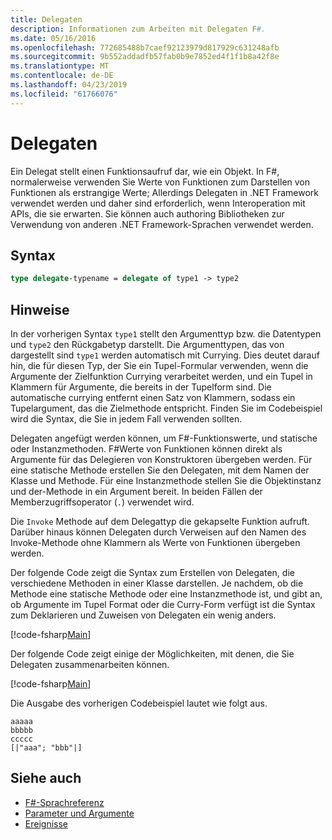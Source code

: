 ```yaml
---
title: Delegaten
description: Informationen zum Arbeiten mit Delegaten F#.
ms.date: 05/16/2016
ms.openlocfilehash: 772685488b7caef92123979d817929c631248afb
ms.sourcegitcommit: 9b552addadfb57fab0b9e7852ed4f1f1b8a42f8e
ms.translationtype: MT
ms.contentlocale: de-DE
ms.lasthandoff: 04/23/2019
ms.locfileid: "61766076"
---
```

# <a name="delegates"></a>Delegaten

Ein Delegat stellt einen Funktionsaufruf dar, wie ein Objekt. In F#, normalerweise verwenden Sie Werte von Funktionen zum Darstellen von Funktionen als erstrangige Werte; Allerdings Delegaten in .NET Framework verwendet werden und daher sind erforderlich, wenn Interoperation mit APIs, die sie erwarten. Sie können auch authoring Bibliotheken zur Verwendung von anderen .NET Framework-Sprachen verwendet werden.

## <a name="syntax"></a>Syntax

```fsharp
type delegate-typename = delegate of type1 -> type2
```

## <a name="remarks"></a>Hinweise

In der vorherigen Syntax `type1` stellt den Argumenttyp bzw. die Datentypen und `type2` den Rückgabetyp darstellt. Die Argumenttypen, das von dargestellt sind `type1` werden automatisch mit Currying. Dies deutet darauf hin, die für diesen Typ, der Sie ein Tupel-Formular verwenden, wenn die Argumente der Zielfunktion Currying verarbeitet werden, und ein Tupel in Klammern für Argumente, die bereits in der Tupelform sind. Die automatische currying entfernt einen Satz von Klammern, sodass ein Tupelargument, das die Zielmethode entspricht. Finden Sie im Codebeispiel wird die Syntax, die Sie in jedem Fall verwenden sollten.

Delegaten angefügt werden können, um F#-Funktionswerte, und statische oder Instanzmethoden. F#Werte von Funktionen können direkt als Argumente für das Delegieren von Konstruktoren übergeben werden. Für eine statische Methode erstellen Sie den Delegaten, mit dem Namen der Klasse und Methode. Für eine Instanzmethode stellen Sie die Objektinstanz und der-Methode in ein Argument bereit. In beiden Fällen der Memberzugriffsoperator (`.`) verwendet wird.

Die `Invoke` Methode auf dem Delegattyp die gekapselte Funktion aufruft. Darüber hinaus können Delegaten durch Verweisen auf den Namen des Invoke-Methode ohne Klammern als Werte von Funktionen übergeben werden.

Der folgende Code zeigt die Syntax zum Erstellen von Delegaten, die verschiedene Methoden in einer Klasse darstellen. Je nachdem, ob die Methode eine statische Methode oder eine Instanzmethode ist, und gibt an, ob Argumente im Tupel Format oder die Curry-Form verfügt ist die Syntax zum Deklarieren und Zuweisen von Delegaten ein wenig anders.

[!code-fsharp[Main](../../../samples/snippets/fsharp/lang-ref-2/snippet4201.fs)]

Der folgende Code zeigt einige der Möglichkeiten, mit denen, die Sie Delegaten zusammenarbeiten können.

[!code-fsharp[Main](../../../samples/snippets/fsharp/lang-ref-2/snippet4202.fs)]

Die Ausgabe des vorherigen Codebeispiel lautet wie folgt aus.

```console
aaaaa
bbbbb
ccccc
[|"aaa"; "bbb"|]
```

## <a name="see-also"></a>Siehe auch

- [F#-Sprachreferenz](index.md)
- [Parameter und Argumente](parameters-and-arguments.md)
- [Ereignisse](members/events.md)